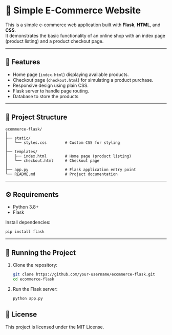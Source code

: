 # 🛒 Simple E-Commerce Website

This is a simple e-commerce web application built with **Flask**,
**HTML**, and **CSS**.\
It demonstrates the basic functionality of an online shop with an index
page (product listing) and a product checkout page.

------------------------------------------------------------------------

## 📌 Features

-   Home page (`index.html`) displaying available products.
-   Checkout page (`checkout.html`) for simulating a product purchase.
-   Responsive design using plain CSS.
-   Flask server to handle page routing.
-   Database to store the products

------------------------------------------------------------------------

## 📂 Project Structure

    ecommerce-flask/
    │
    ├── static/
    │   └── styles.css        # Custom CSS for styling
    │
    ├── templates/
    │   ├── index.html        # Home page (product listing)
    │   └── checkout.html     # Checkout page
    │
    ├── app.py                # Flask application entry point
    └── README.md             # Project documentation

------------------------------------------------------------------------

## ⚙️ Requirements

-   Python 3.8+
-   Flask

Install dependencies:

``` bash
pip install flask
```

------------------------------------------------------------------------

## 🚀 Running the Project

1.  Clone the repository:

    ``` bash
    git clone https://github.com/your-username/ecommerce-flask.git
    cd ecommerce-flask
    ```

2.  Run the Flask server:

    ``` bash
    python app.py
    ```

## 📄 License

This project is licensed under the MIT License.
